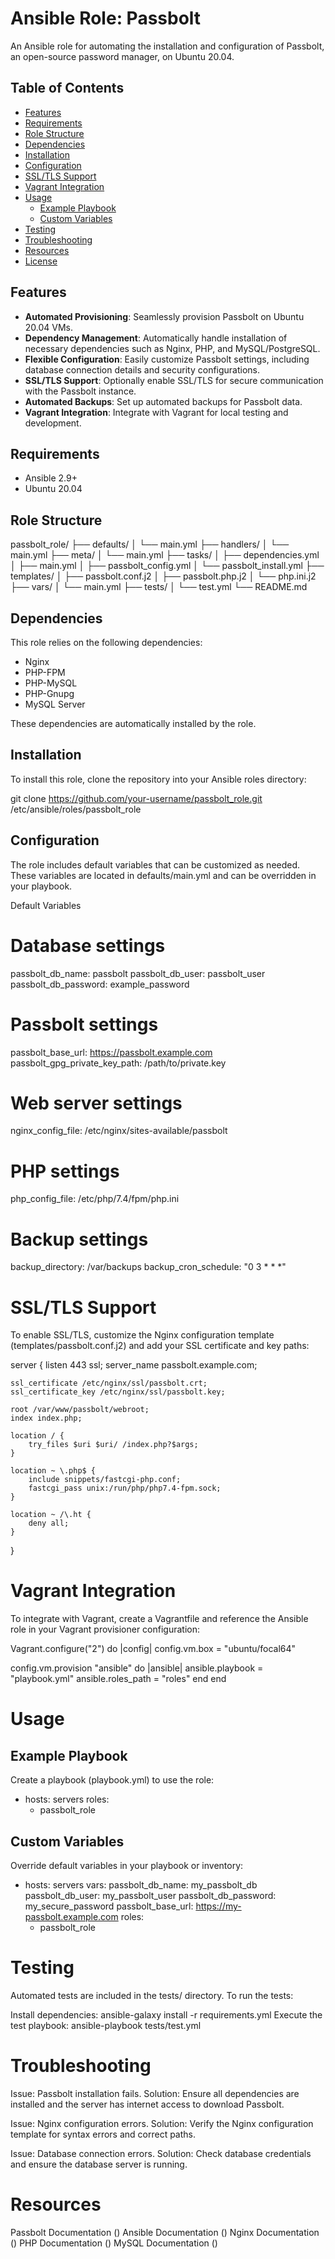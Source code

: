 # Ansible Role: Passbolt

An Ansible role for automating the installation and configuration of Passbolt, an open-source password manager, on Ubuntu 20.04.

## Table of Contents

- [Features](#features)
- [Requirements](#requirements)
- [Role Structure](#role-structure)
- [Dependencies](#dependencies)
- [Installation](#installation)
- [Configuration](#configuration)
- [SSL/TLS Support](#ssltls-support)
- [Vagrant Integration](#vagrant-integration)
- [Usage](#usage)
  - [Example Playbook](#example-playbook)
  - [Custom Variables](#custom-variables)
- [Testing](#testing)
- [Troubleshooting](#troubleshooting)
- [Resources](#resources)
- [License](#license)

## Features

- **Automated Provisioning**: Seamlessly provision Passbolt on Ubuntu 20.04 VMs.
- **Dependency Management**: Automatically handle installation of necessary dependencies such as Nginx, PHP, and MySQL/PostgreSQL.
- **Flexible Configuration**: Easily customize Passbolt settings, including database connection details and security configurations.
- **SSL/TLS Support**: Optionally enable SSL/TLS for secure communication with the Passbolt instance.
- **Automated Backups**: Set up automated backups for Passbolt data.
- **Vagrant Integration**: Integrate with Vagrant for local testing and development.

## Requirements

- Ansible 2.9+
- Ubuntu 20.04

## Role Structure

passbolt_role/
├── defaults/
│ └── main.yml
├── handlers/
│ └── main.yml
├── meta/
│ └── main.yml
├── tasks/
│ ├── dependencies.yml
│ ├── main.yml
│ ├── passbolt_config.yml
│ └── passbolt_install.yml
├── templates/
│ ├── passbolt.conf.j2
│ ├── passbolt.php.j2
│ └── php.ini.j2
├── vars/
│ └── main.yml
├── tests/
│ └── test.yml
└── README.md


## Dependencies

This role relies on the following dependencies:
- Nginx
- PHP-FPM
- PHP-MySQL
- PHP-Gnupg
- MySQL Server

These dependencies are automatically installed by the role.

## Installation

To install this role, clone the repository into your Ansible roles directory:

git clone https://github.com/your-username/passbolt_role.git /etc/ansible/roles/passbolt_role


## Configuration

The role includes default variables that can be customized as needed. These variables are located in defaults/main.yml and can be overridden in your playbook.

Default Variables

# Database settings
passbolt_db_name: passbolt
passbolt_db_user: passbolt_user
passbolt_db_password: example_password

# Passbolt settings
passbolt_base_url: https://passbolt.example.com
passbolt_gpg_private_key_path: /path/to/private.key

# Web server settings
nginx_config_file: /etc/nginx/sites-available/passbolt

# PHP settings
php_config_file: /etc/php/7.4/fpm/php.ini

# Backup settings
backup_directory: /var/backups
backup_cron_schedule: "0 3 * * *"

# SSL/TLS Support
To enable SSL/TLS, customize the Nginx configuration template (templates/passbolt.conf.j2) and add your SSL certificate and key paths:

server {
    listen 443 ssl;
    server_name passbolt.example.com;

    ssl_certificate /etc/nginx/ssl/passbolt.crt;
    ssl_certificate_key /etc/nginx/ssl/passbolt.key;

    root /var/www/passbolt/webroot;
    index index.php;

    location / {
        try_files $uri $uri/ /index.php?$args;
    }

    location ~ \.php$ {
        include snippets/fastcgi-php.conf;
        fastcgi_pass unix:/run/php/php7.4-fpm.sock;
    }

    location ~ /\.ht {
        deny all;
    }
}

# Vagrant Integration
To integrate with Vagrant, create a Vagrantfile and reference the Ansible role in your Vagrant provisioner configuration:

Vagrant.configure("2") do |config|
  config.vm.box = "ubuntu/focal64"

  config.vm.provision "ansible" do |ansible|
    ansible.playbook = "playbook.yml"
    ansible.roles_path = "roles"
  end
end

# Usage
## Example Playbook
Create a playbook (playbook.yml) to use the role:

- hosts: servers
  roles:
    - passbolt_role

## Custom Variables
Override default variables in your playbook or inventory:

- hosts: servers
  vars:
    passbolt_db_name: my_passbolt_db
    passbolt_db_user: my_passbolt_user
    passbolt_db_password: my_secure_password
    passbolt_base_url: https://my-passbolt.example.com
  roles:
    - passbolt_role

# Testing
Automated tests are included in the tests/ directory. To run the tests:

Install dependencies: ansible-galaxy install -r requirements.yml
Execute the test playbook: ansible-playbook tests/test.yml

# Troubleshooting

Issue: Passbolt installation fails.
Solution: Ensure all dependencies are installed and the server has internet access to download Passbolt.

Issue: Nginx configuration errors.
Solution: Verify the Nginx configuration template for syntax errors and correct paths.

Issue: Database connection errors.
Solution: Check database credentials and ensure the database server is running.


# Resources
Passbolt Documentation ()
Ansible Documentation ()
Nginx Documentation ()
PHP Documentation ()
MySQL Documentation ()
